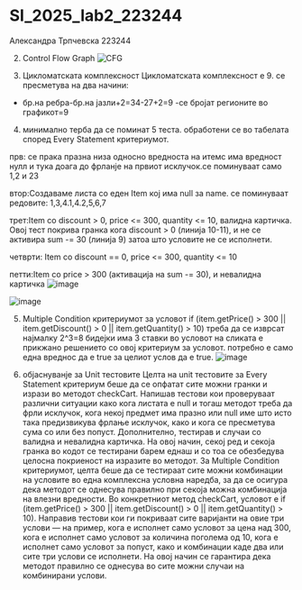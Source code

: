 # SI_2025_lab2_223244
Александра Трпчевска 223244

2.  Control Flow Graph
   ![CFG](https://github.com/user-attachments/assets/88fedc84-9e9e-43ff-9f44-3e8d2e38c38f)

3.  Цикломатската комплексност
Цикломатската комплексност е 9. се пресметува на два начини:
   - бр.на ребра-бр.на јазли+2=34-27+2=9
   -се бројат регионите во графикот=9

4. минимално терба да се поминат 5 теста. обработени се во табелата според Every Statement критериумот.

прв: се прака празна низа односно вредноста на итемс има вредност нулл и тука доага до фрланје на првиот исклучок.се поминуваат само 1,2 и 23

втор:Создаваме листа со еден Item кој има null за name.
се поминуваат редовите: 1,3,4.1,4.2,5,6,7

трет:Item со discount > 0, price <= 300, quantity <= 10, валидна картичка. Овој тест покрива гранка кога discount > 0 (линија 10-11), и не се активира sum -= 30 (линија 9) затоа што условите не се исполнети.

четврти: Item со discount == 0, price <= 300, quantity <= 10

петти:Item со price > 300 (активација на sum -= 30), и невалидна картичка
![image](https://github.com/user-attachments/assets/680991a3-0bc0-451e-8e32-cd9ba6c1c3fe)

 ![image](https://github.com/user-attachments/assets/22a2d49a-3871-44f6-9edd-2f1f2d949b37)

5. Multiple Condition критериумот за условот
if (item.getPrice() > 300 || item.getDiscount() > 0 || item.getQuantity() > 10)
треба да се изврсат најмалку 2^3=8 бидејки има 3 ставки во условот
на сликата е прикжано решението со овој критериум за условот. потребно е само една вреднос да e true  за целиот услов да е true.
![image](https://github.com/user-attachments/assets/83968d8e-63f7-4606-b3f3-749438e8dd5d)

6. објаснуванје за Unit тестовите
Целта на unit тестовите за Every Statement критериум беше да се опфатат сите можни гранки и изрази во методот checkCart. Напишав тестови кои проверуваат различни ситуации како кога листата е null и тогаш методот треба да фрли исклучок, кога некој предмет има празно или null име што исто така предизвикува фрлање исклучок, како и кога се пресметува сума со или без попуст. Дополнително, тестирав и случаи со валидна и невалидна картичка. На овој начин, секој ред и секоја гранка во кодот се тестирани барем еднаш и со тоа се обезбедува целосна покриеност на изразите во методот.
За Multiple Condition критериумот, целта беше да се тестираат сите можни комбинации на условите во една комплексна условна наредба, за да се осигура дека методот се однесува правилно при секоја можна комбинација на влезни вредности. Во конкретниот метод checkCart, условот е if (item.getPrice() > 300 || item.getDiscount() > 0 || item.getQuantity() > 10). Направив тестови кои ги покриваат сите варијанти на овие три услови — на пример, кога е исполнет само условот за цена над 300, кога е исполнет само условот за количина поголема од 10, кога е исполнет само условот за попуст, како и комбинации каде два или сите три услови се исполнети. На овој начин се гарантира дека методот правилно се однесува во сите можни случаи на комбинирани услови.
